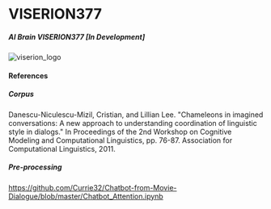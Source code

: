 # VISERION377
##### AI Brain VISERION377 [In Development]


![viserion_logo](https://user-images.githubusercontent.com/4481429/56509273-d77d8180-6526-11e9-975d-e21c5e4d8062.png)



#### References

##### Corpus

Danescu-Niculescu-Mizil, Cristian, and Lillian Lee. "Chameleons in imagined conversations: A new approach to understanding coordination of linguistic style in dialogs." In Proceedings of the 2nd Workshop on Cognitive Modeling and Computational Linguistics, pp. 76-87. Association for Computational Linguistics, 2011.

##### Pre-processing

https://github.com/Currie32/Chatbot-from-Movie-Dialogue/blob/master/Chatbot_Attention.ipynb